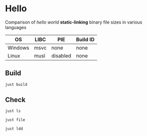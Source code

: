 
# Hello

Comparison of *hello world* **static-linking** binary file sizes in various languages


| OS      | LIBC | PIE      | Build ID |
|---------|------|----------|----------|
| Windows | msvc | none     | none     | 
| Linux   | musl | disabled | none     |


## Build

```sh
just build
```

## Check 

```sh
just ls

just file

just ldd
```

